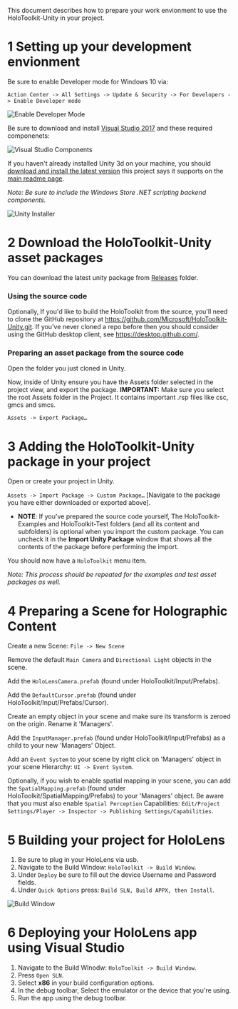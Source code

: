 This document describes how to prepare your work envionment to use the HoloToolkit-Unity in your project.

# 1 Setting up your development envionment
Be sure to enable Developer mode for Windows 10 via:

`Action Center -> All Settings -> Update & Security -> For Developers -> Enable Developer mode`

![Enable Developer Mode](/External/ReadMeImages/EnableDevModeWin10.PNG "Enable Developer Mode for Windows 10")

Be sure to download and install [Visual Studio 2017](https://www.visualstudio.com/vs/) and these required componenets:

![Visual Studio Components](/External/ReadMeImages/VisualStudioComponents.PNG)

If you haven't already installed Unity 3d on your machine, you should [download and install the latest version](https://unity3d.com/get-unity/download/archive) this project says it supports on the [main readme page](/README.md).

_Note: Be sure to include the Windows Store .NET scripting backend components._

![Unity Installer](/External/ReadMeImages/UnityInstaller.PNG "Unity Installer")

# 2 Download the HoloToolkit-Unity asset packages
You can download the latest unity package from [Releases](https://github.com/Microsoft/HoloToolkit-Unity/releases) folder.

### Using the source code
Optionally, If you'd like to build the HoloToolkit from the source, you'll need to clone the GitHub repository at https://github.com/Microsoft/HoloToolkit-Unity.git. If you've never cloned a repo before then you should consider using the GitHub desktop client, see https://desktop.github.com/.

### Preparing an asset package from the source code

Open the folder you just cloned in Unity.

Now, inside of Unity ensure you have the Assets folder selected in the project view, and export the package. **IMPORTANT:** Make sure you select the root Assets folder in the Project. It contains important .rsp files like csc, gmcs and smcs.

`Assets -> Export Package…`

# 3 Adding the HoloToolkit-Unity package in your project

Open or create your project in Unity.

`Assets -> Import Package -> Custom Package…` [Navigate to the package 
you have either downloaded or exported above].

- **NOTE**: If you've prepared the source code yourself, The HoloToolkit-Examples and HoloToolkit-Test folders (and all its content and subfolders) is optional when you import the custom package. You can uncheck it in the **Import Unity Package** window that shows all the contents of the package before performing the import.   

You should now have a `HoloToolkit` menu item.

_Note: This process should be repeated for the examples and test asset packages as well._

# 4 Preparing a Scene for Holographic Content
Create a new Scene: `File -> New Scene`

Remove the default `Main Camera` and `Directional Light` objects in the scene.

Add the `HoloLensCamera.prefab` (found under HoloToolkit/Input/Prefabs).

Add the `DefaultCursor.prefab` (found under HoloToolkit/Input/Prefabs/Cursor).

Create an empty object in your scene and make sure its transform is zeroed on the origin.
Rename it 'Managers'.

Add the `InputManager.prefab` (found under HoloToolkit/Input/Prefabs) as a child to your new 'Managers' Object.

Add an `Event System` to your scene by right click on 'Managers' object in your scene Hierarchy: `UI -> Event System`.

Optionally, if you wish to enable spatial mapping in your scene, you can add the `SpatialMapping.prefab` (found under HoloToolkit/SpatialMapping/Prefabs) to your 'Managers' object.  Be aware that you must also enable `Spatial Perception` Capabilities: `Edit/Project Settings/Player -> Inspector -> Publishing Settings/Capabilities`.

# 5 Building your project for HoloLens
 1. Be sure to plug in your HoloLens via usb.
 2. Navigate to the Build Window: `HoloToolkit -> Build Window`.
 3. Under `Deploy` be sure to fill out the device Username and Password fields.
 4. Under `Quick Options` press: `Build SLN, Build APPX, then Install`.

![Build Window](/External/ReadMeImages/BuildWindow.PNG)

# 6 Deploying your HoloLens app using Visual Studio
 1. Navigate to the Build WInodw: `HoloToolkit -> Build Window`.
 2. Press `Open SLN`.
 3. Select **x86** in your build configuration options.
 4. In the debug toolbar, Select the emulator or the device that you're using.
 5. Run the app using the debug toolbar.
